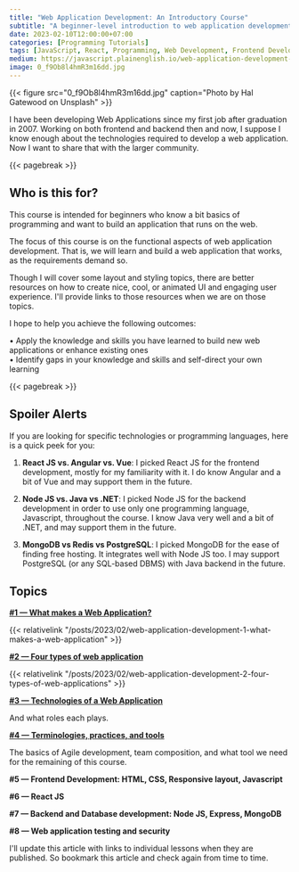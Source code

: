```yaml
---
title: "Web Application Development: An Introductory Course"
subtitle: "A beginner-level introduction to web application development"
date: 2023-02-10T12:00:00+07:00
categories: [Programming Tutorials]
tags: [JavaScript, React, Programming, Web Development, Frontend Development, Node.js, MongoDB, Course]
medium: https://javascript.plainenglish.io/web-application-development-an-introductory-course-f5fb0a6923c8
image: 0_f9Ob8l4hmR3m16dd.jpg
---
```


{{< figure src="0_f9Ob8l4hmR3m16dd.jpg" caption="Photo by Hal Gatewood on Unsplash" >}}

I have been developing Web Applications since my first job after graduation in 2007. Working on both frontend and backend then and now, I suppose I know enough about the technologies required to develop a web application. Now I want to share that with the larger community.

{{< pagebreak >}}

## Who is this for?

This course is intended for beginners who know a bit basics of programming and want to build an application that runs on the web.

The focus of this course is on the functional aspects of web application development. That is, we will learn and build a web application that works, as the requirements demand so.

Though I will cover some layout and styling topics, there are better resources on how to create nice, cool, or animated UI and engaging user experience. I'll provide links to those resources when we are on those topics.

I hope to help you achieve the following outcomes:

• Apply the knowledge and skills you have learned to build new web applications or enhance existing ones  
• Identify gaps in your knowledge and skills and self-direct your own learning

{{< pagebreak >}}

## Spoiler Alerts

If you are looking for specific technologies or programming languages, here is a quick peek for you:

1. **React JS vs. Angular vs. Vue**: I picked React JS for the frontend development, mostly for my familiarity with it. I do know Angular and a bit of Vue and may support them in the future.

2. **Node JS vs. Java vs .NET**: I picked Node JS for the backend development in order to use only one programming language, Javascript, throughout the course. I know Java very well and a bit of .NET, and may support them in the future.

3. **MongoDB vs Redis vs PostgreSQL**: I picked MongoDB for the ease of finding free hosting. It integrates well with Node JS too. I may support PostgreSQL (or any SQL-based DBMS) with Java backend in the future.

## Topics

**[#1 — What makes a Web Application?](../web-application-development-1-what-makes-a-web-application/)**

{{< relativelink "/posts/2023/02/web-application-development-1-what-makes-a-web-application" >}}

**[#2 — Four types of web application](../web-application-development-2-four-types-of-web-applications/)**

{{< relativelink "/posts/2023/02/web-application-development-2-four-types-of-web-applications" >}}

**[#3 — Technologies of a Web Application](https://javascript.plainenglish.io/web-application-development-3-technologies-behind-a-web-application-a9e30be2962d)**

And what roles each plays.

**[#4 — Terminologies, practices, and tools](https://javascript.plainenglish.io/web-application-development-terminologies-practices-and-tools-db4a743bba5b)**

The basics of Agile development, team composition, and what tool we need for the remaining of this course.

**#5 — Frontend Development: HTML, CSS, Responsive layout, Javascript**

**#6 — React JS**

**#7 — Backend and Database development: Node JS, Express, MongoDB**

**#8 — Web application testing and security**

I'll update this article with links to individual lessons when they are published. So bookmark this article and check again from time to time.
